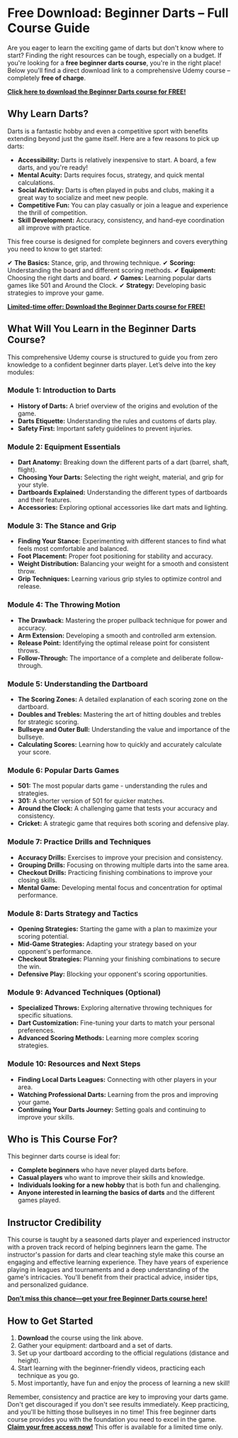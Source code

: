# Free Download: Beginner Darts – Full Course Guide

Are you eager to learn the exciting game of darts but don't know where to start? Finding the right resources can be tough, especially on a budget. If you're looking for a **free beginner darts course**, you're in the right place! Below you'll find a direct download link to a comprehensive Udemy course – completely **free of charge**.

[**Click here to download the Beginner Darts course for FREE!**](https://udemywork.com/beginner-darts)

## Why Learn Darts?

Darts is a fantastic hobby and even a competitive sport with benefits extending beyond just the game itself. Here are a few reasons to pick up darts:

*   **Accessibility:** Darts is relatively inexpensive to start. A board, a few darts, and you're ready!
*   **Mental Acuity:** Darts requires focus, strategy, and quick mental calculations.
*   **Social Activity:** Darts is often played in pubs and clubs, making it a great way to socialize and meet new people.
*   **Competitive Fun:** You can play casually or join a league and experience the thrill of competition.
*   **Skill Development:** Accuracy, consistency, and hand-eye coordination all improve with practice.

This free course is designed for complete beginners and covers everything you need to know to get started:

✔ **The Basics:** Stance, grip, and throwing technique.
✔ **Scoring:** Understanding the board and different scoring methods.
✔ **Equipment:** Choosing the right darts and board.
✔ **Games:** Learning popular darts games like 501 and Around the Clock.
✔ **Strategy:** Developing basic strategies to improve your game.

[**Limited-time offer: Download the Beginner Darts course for FREE!**](https://udemywork.com/beginner-darts)

## What Will You Learn in the Beginner Darts Course?

This comprehensive Udemy course is structured to guide you from zero knowledge to a confident beginner darts player. Let’s delve into the key modules:

### Module 1: Introduction to Darts

*   **History of Darts:** A brief overview of the origins and evolution of the game.
*   **Darts Etiquette:** Understanding the rules and customs of darts play.
*   **Safety First:** Important safety guidelines to prevent injuries.

### Module 2: Equipment Essentials

*   **Dart Anatomy:** Breaking down the different parts of a dart (barrel, shaft, flight).
*   **Choosing Your Darts:** Selecting the right weight, material, and grip for your style.
*   **Dartboards Explained:** Understanding the different types of dartboards and their features.
*   **Accessories:** Exploring optional accessories like dart mats and lighting.

### Module 3: The Stance and Grip

*   **Finding Your Stance:** Experimenting with different stances to find what feels most comfortable and balanced.
*   **Foot Placement:** Proper foot positioning for stability and accuracy.
*   **Weight Distribution:** Balancing your weight for a smooth and consistent throw.
*   **Grip Techniques:** Learning various grip styles to optimize control and release.

### Module 4: The Throwing Motion

*   **The Drawback:** Mastering the proper pullback technique for power and accuracy.
*   **Arm Extension:** Developing a smooth and controlled arm extension.
*   **Release Point:** Identifying the optimal release point for consistent throws.
*   **Follow-Through:** The importance of a complete and deliberate follow-through.

### Module 5: Understanding the Dartboard

*   **The Scoring Zones:** A detailed explanation of each scoring zone on the dartboard.
*   **Doubles and Trebles:** Mastering the art of hitting doubles and trebles for strategic scoring.
*   **Bullseye and Outer Bull:** Understanding the value and importance of the bullseye.
*   **Calculating Scores:** Learning how to quickly and accurately calculate your score.

### Module 6: Popular Darts Games

*   **501:** The most popular darts game - understanding the rules and strategies.
*   **301:** A shorter version of 501 for quicker matches.
*   **Around the Clock:** A challenging game that tests your accuracy and consistency.
*   **Cricket:** A strategic game that requires both scoring and defensive play.

### Module 7: Practice Drills and Techniques

*   **Accuracy Drills:** Exercises to improve your precision and consistency.
*   **Grouping Drills:** Focusing on throwing multiple darts into the same area.
*   **Checkout Drills:** Practicing finishing combinations to improve your closing skills.
*   **Mental Game:** Developing mental focus and concentration for optimal performance.

### Module 8: Darts Strategy and Tactics

*   **Opening Strategies:** Starting the game with a plan to maximize your scoring potential.
*   **Mid-Game Strategies:** Adapting your strategy based on your opponent's performance.
*   **Checkout Strategies:** Planning your finishing combinations to secure the win.
*   **Defensive Play:** Blocking your opponent's scoring opportunities.

### Module 9: Advanced Techniques (Optional)

*   **Specialized Throws:** Exploring alternative throwing techniques for specific situations.
*   **Dart Customization:** Fine-tuning your darts to match your personal preferences.
*   **Advanced Scoring Methods:** Learning more complex scoring strategies.

### Module 10: Resources and Next Steps

*   **Finding Local Darts Leagues:** Connecting with other players in your area.
*   **Watching Professional Darts:** Learning from the pros and improving your game.
*   **Continuing Your Darts Journey:** Setting goals and continuing to improve your skills.

## Who is This Course For?

This beginner darts course is ideal for:

*   **Complete beginners** who have never played darts before.
*   **Casual players** who want to improve their skills and knowledge.
*   **Individuals looking for a new hobby** that is both fun and challenging.
*   **Anyone interested in learning the basics of darts** and the different games played.

## Instructor Credibility

This course is taught by a seasoned darts player and experienced instructor with a proven track record of helping beginners learn the game. The instructor's passion for darts and clear teaching style make this course an engaging and effective learning experience. They have years of experience playing in leagues and tournaments and a deep understanding of the game's intricacies. You'll benefit from their practical advice, insider tips, and personalized guidance.

[**Don’t miss this chance—get your free Beginner Darts course here!**](https://udemywork.com/beginner-darts)

## How to Get Started

1.  **Download** the course using the link above.
2.  Gather your equipment: dartboard and a set of darts.
3.  Set up your dartboard according to the official regulations (distance and height).
4.  Start learning with the beginner-friendly videos, practicing each technique as you go.
5.  Most importantly, have fun and enjoy the process of learning a new skill!

Remember, consistency and practice are key to improving your darts game. Don't get discouraged if you don't see results immediately. Keep practicing, and you'll be hitting those bullseyes in no time! This free beginner darts course provides you with the foundation you need to excel in the game. **[Claim your free access now!](https://udemywork.com/beginner-darts)** This offer is available for a limited time only.
